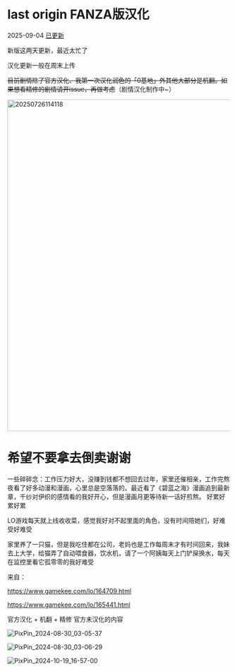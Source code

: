 # last origin FANZA版汉化

2025-09-04 [已更新](https://github.com/Toperlock/dmm_FANZA_LO_zh/releases/tag/Prerelease)

新版这两天更新，最近太忙了

汉化更新一般在周末上传

~~目前剧情除了官方汉化、我第一次汉化润色的「0基地」外其他大部分是机翻。如果想看精修的剧情请开issue，再做考虑~~（剧情汉化制作中~）

<img width="1282" height="752" alt="20250726114118" src="https://github.com/user-attachments/assets/4b9ba856-0d46-47dc-9a5e-c454161d8603" />

# 希望不要拿去倒卖谢谢

一些碎碎念：工作压力好大，没赚到钱都不想回去过年，家里还催相亲，工作完熬夜看了好多动漫和漫画，心里总是空落落的。最近看了《碧蓝之海》漫画追到最新章，千纱对伊织的感情看的我好开心，但是漫画月更等待新一话好煎熬。
好累好累好累

LO游戏每天就上线收收菜，感觉我好对不起里面的角色，没有时间陪她们，好难受好难受

家里养了一只猫，但是我吃住都在公司，老妈也是工作每周末才有时间回来，我妹去上大学，给猫弄了自动喂食器，饮水机，请了一个阿姨每天上门铲屎换水，每天在监控里看它孤零零的我好难受

来自：

https://www.gamekee.com/lo/164709.html

https://www.gamekee.com/lo/165441.html

官方汉化 + 机翻 + 精修 官方未汉化的内容

![PixPin_2024-08-30_03-05-37](https://github.com/user-attachments/assets/1798b8fe-4af5-4c60-9665-70deba5680c1)

![PixPin_2024-08-30_03-06-29](https://github.com/user-attachments/assets/5c7a8d07-8131-4da5-a4ee-b2a7b8c87b4c)

![PixPin_2024-10-19_16-57-00](https://github.com/user-attachments/assets/3032f1f5-e61a-4b2f-b080-365a2bdfdd8b)

